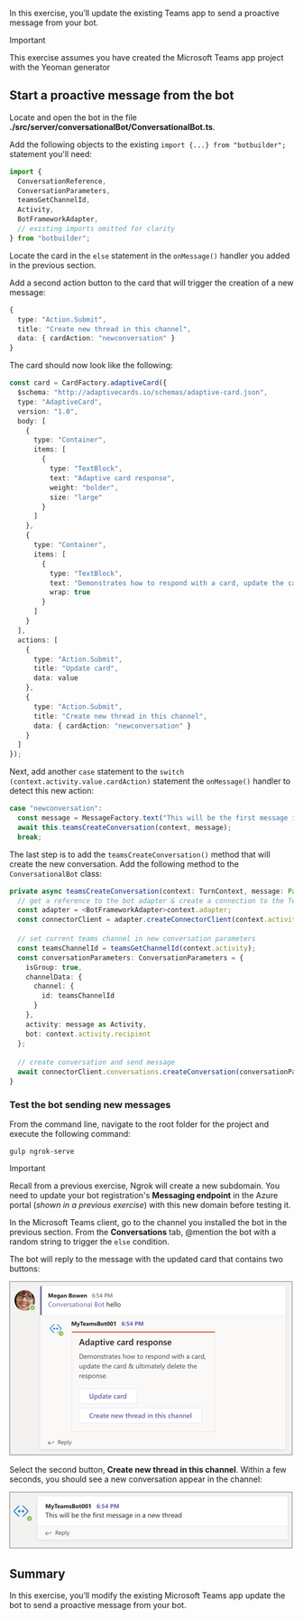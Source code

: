 In this exercise, you’ll update the existing Teams app to send a proactive message from your bot.

> [!IMPORTANT]
> This exercise assumes you have created the Microsoft Teams app project with the Yeoman generator

## Start a proactive message from the bot

Locate and open the bot in the file **./src/server/conversationalBot/ConversationalBot.ts**.

Add the following objects to the existing `import {...} from "botbuilder";` statement you'll need:

```typescript
import {
  ConversationReference,
  ConversationParameters,
  teamsGetChannelId,
  Activity,
  BotFrameworkAdapter,
  // existing imports omitted for clarity
} from "botbuilder";
```

Locate the card in the `else` statement in the `onMessage()` handler you added in the previous section.

Add a second action button to the card that will trigger the creation of a new message:

```typescript
{
  type: "Action.Submit",
  title: "Create new thread in this channel",
  data: { cardAction: "newconversation" }
}
```

The card should now look like the following:

```typescript
const card = CardFactory.adaptiveCard({
  $schema: "http://adaptivecards.io/schemas/adaptive-card.json",
  type: "AdaptiveCard",
  version: "1.0",
  body: [
    {
      type: "Container",
      items: [
        {
          type: "TextBlock",
          text: "Adaptive card response",
          weight: "bolder",
          size: "large"
        }
      ]
    },
    {
      type: "Container",
      items: [
        {
          type: "TextBlock",
          text: "Demonstrates how to respond with a card, update the card & ultimately delete the response.",
          wrap: true
        }
      ]
    }
  ],
  actions: [
    {
      type: "Action.Submit",
      title: "Update card",
      data: value
    },
    {
      type: "Action.Submit",
      title: "Create new thread in this channel",
      data: { cardAction: "newconversation" }
    }
  ]
});
```

Next, add another `case` statement to the `switch (context.activity.value.cardAction)` statement the `onMessage()` handler to detect this new action:

```typescript
case "newconversation":
  const message = MessageFactory.text("This will be the first message in a new thread");
  await this.teamsCreateConversation(context, message);
  break;
```

The last step is to add the `teamsCreateConversation()` method that will create the new conversation. Add the following method to the `ConversationalBot` class:

```typescript
private async teamsCreateConversation(context: TurnContext, message: Partial<Activity>): Promise<void> {
  // get a reference to the bot adapter & create a connection to the Teams API
  const adapter = <BotFrameworkAdapter>context.adapter;
  const connectorClient = adapter.createConnectorClient(context.activity.serviceUrl);

  // set current teams channel in new conversation parameters
  const teamsChannelId = teamsGetChannelId(context.activity);
  const conversationParameters: ConversationParameters = {
    isGroup: true,
    channelData: {
      channel: {
        id: teamsChannelId
      }
    },
    activity: message as Activity,
    bot: context.activity.recipient
  };
  
  // create conversation and send message
  await connectorClient.conversations.createConversation(conversationParameters);
}
```

### Test the bot sending new messages

From the command line, navigate to the root folder for the project and execute the following command:

```console
gulp ngrok-serve
```

> [!IMPORTANT]
> Recall from a previous exercise, Ngrok will create a new subdomain. You need to update your bot registration's **Messaging endpoint** in the Azure portal (*shown in a previous exercise*) with this new domain before testing it.

In the Microsoft Teams client, go to the channel you installed the bot in the previous section. From the **Conversations** tab, @mention the bot with a random string to trigger the `else` condition.

The bot will reply to the message with the updated card that contains two buttons:

![Screenshot of a message from the bot using cards - initial card display](../media/07-test-01.png)

Select the second button, **Create new thread in this channel**. Within a few seconds, you should see a new conversation appear in the channel:

![Screenshot of a message from the bot using cards - updating a card](../media/07-test-02.png)

## Summary

In this exercise, you’ll modify the existing Microsoft Teams app update the bot to send a proactive message from your bot.
